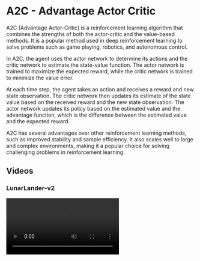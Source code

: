 # A2C - Advantage Actor Critic

A2C (Advantage Actor-Critic) is a reinforcement learning algorithm that combines the strengths of both the actor-critic and the value-based methods. It is a popular method used in deep reinforcement learning to solve problems such as game playing, robotics, and autonomous control.

In A2C, the agent uses the actor network to determine its actions and the critic network to estimate the state-value function. The actor network is trained to maximize the expected reward, while the critic network is trained to minimize the value error.

At each time step, the agent takes an action and receives a reward and new state observation. The critic network then updates its estimate of the state value based on the received reward and the new state observation. The actor network updates its policy based on the estimated value and the advantage function, which is the difference between the estimated value and the expected reward.

A2C has several advantages over other reinforcement learning methods, such as improved stability and sample efficiency. It also scales well to large and complex environments, making it a popular choice for solving challenging problems in reinforcement learning.

## Videos

### LunarLander-v2

<video src="../../media/videos/lunar-lander-a2c.mp4" controls="controls" style="max-width: 730px;">
</video>
